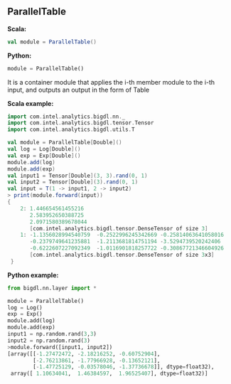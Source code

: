 ## ParallelTable ##

**Scala:**
```scala
val module = ParallelTable()
```
**Python:**
```python
module = ParallelTable()
```

It is a container module that applies the i-th member module to the i-th
 input, and outputs an output in the form of Table
 
**Scala example:**
```scala
import com.intel.analytics.bigdl.nn._
import com.intel.analytics.bigdl.tensor.Tensor
import com.intel.analytics.bigdl.utils.T 

val module = ParallelTable[Double]()
val log = Log[Double]()
val exp = Exp[Double]()
module.add(log)
module.add(exp)
val input1 = Tensor[Double](3, 3).rand(0, 1)
val input2 = Tensor[Double](3).rand(0, 1)
val input = T(1 -> input1, 2 -> input2)
> print(module.forward(input))
{
	2: 1.446654561455216
	   2.583952650388725
	   2.0971580389678044
	   [com.intel.analytics.bigdl.tensor.DenseTensor of size 3]
	1: -1.1356028994540759	-0.2522996245342669	-0.25814063641058016	
	   -0.2379749641235881	-1.2113681814751194	-3.5294739520242406	
	   -0.6222607227092349	-1.0116901818257722	-0.30867721346604926	
	   [com.intel.analytics.bigdl.tensor.DenseTensor of size 3x3]
 }
```

**Python example:**
```python
from bigdl.nn.layer import *

module = ParallelTable()
log = Log()
exp = Exp()
module.add(log)
module.add(exp)
input1 = np.random.rand(3,3)
input2 = np.random.rand(3)
>module.forward([input1, input2])
[array([[-1.27472472, -2.18216252, -0.60752904],
        [-2.76213861, -1.77966928, -0.13652121],
        [-1.47725129, -0.03578046, -1.37736678]], dtype=float32),
 array([ 1.10634041,  1.46384597,  1.96525407], dtype=float32)]
```